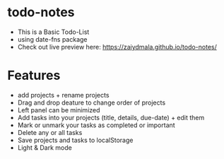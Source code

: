 # todo-notes
 - This is a Basic Todo-List
 - using date-fns package
 - Check out live preview here: https://zaiydmala.github.io/todo-notes/
 
 # Features
  
 - add projects + rename projects
 - Drag and drop deature to change order of projects
 - Left panel can be minimized
 - Add tasks into your projects (title, details, due-date) + edit them
 - Mark or unmark your tasks as completed or important
 - Delete any or all tasks
 - Save projects and tasks to localStorage
 - Light & Dark mode
